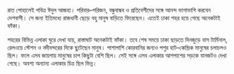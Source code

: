 রাত পোহালেই পবিত্র ঈদুল আজহা। পরিবার–পরিজন, বন্ধুবান্ধব ও প্রতিবেশীদের সঙ্গে আনন্দ ভাগাভাগি করবেন দেশবাসী। সে জন্য ইতিমধ্যে রাজধানী ছেড়ে বহু মানুষ বাড়িতে ফিরেছেন। এতেই ঢাকা শহর হয়ে গেছে অনেকটাই ফাঁকা।

শহরের বিভিন্ন এলাকা ঘুরে দেখা যায়, রাস্তাঘাট অনেকটাই ফাঁকা। তবে শেষ সময়ে ঢাকা ছাড়তে দিনজুড়ে বাস টার্মিনাল, রেলওয়ে স্টেশন ও নদীবন্দরের দিকে ছুটেছেন মানুষ। পাশাপাশি কোরবানির জন্যও পশুর হাট–কেন্দ্রিক মানুষের চলাচলও ছিল। ফলে এসব জায়গায় মানুষের চাপ কিছুটা বেশি ছিল। সেই সঙ্গে এসব এলাকার আশপাশের সড়কে যানজটও দেখা গেছে। অবশ্য অন্যান্য এলাকার চিত্র ছিল ভিন্ন।
